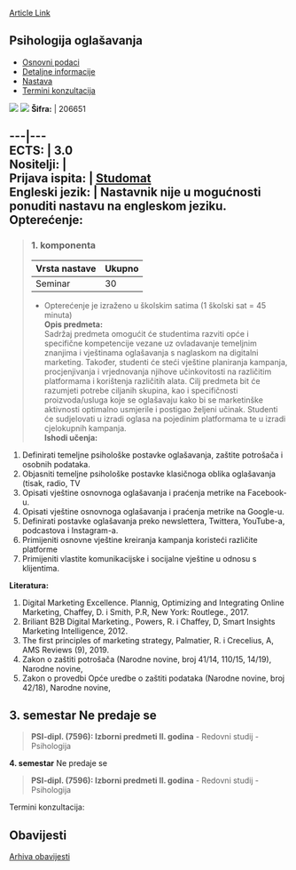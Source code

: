[Article Link](https://www.fhs.hr/predmet/psiogl)

## Psihologija oglašavanja
  * [Osnovni podaci](https://www.fhs.hr/predmet/psiogl#v1id-904862_236366_1_0 "Osnovni podaci")
  * [Detaljne informacije](https://www.fhs.hr/predmet/psiogl#v1id-904862_236366_1_1 "Detaljne informacije")
  * [Nastava](https://www.fhs.hr/predmet/psiogl#v1id-904862_236366_1_2 "Nastava")
  * [Termini konzultacija](https://www.fhs.hr/predmet/psiogl#v1id-904862_236366_1_3 "Termini konzultacija")


[![](https://www.fhs.hr/img/flags/gif/hr.gif)](https://www.fhs.hr/predmet/psiogl) [![](https://www.fhs.hr/img/flags/gif/gb.gif)](https://www.fhs.hr/en/course/poa_c)
**Šifra:** |  206651  
  
---|---  
**ECTS:** |  3.0   
**Nositelji:** |   
**Prijava ispita:** |  [Studomat](http://www.isvu.hr/studomat)  
**Engleski jezik:** |  Nastavnik nije u mogućnosti ponuditi nastavu na engleskom jeziku.   
**Opterećenje:**  
---  
> ### 1. komponenta
> | Vrsta nastave | Ukupno  
> ---|---  
> Seminar | 30  
> * Opterećenje je izraženo u školskim satima (1 školski sat = 45 minuta)   
**Opis predmeta:**  
> Sadržaj predmeta omogućit će studentima razviti opće i specifične kompetencije vezane uz ovladavanje temeljnim znanjima i vještinama oglašavanja s naglaskom na digitalni marketing. Također, studenti će steći vještine planiranja kampanja, procjenjivanja i vrjednovanja njihove učinkovitosti na različitim platformama i korištenja različitih alata. Cilj predmeta bit će razumjeti potrebe ciljanih skupina, kao i specifičnosti proizvoda/usluga koje se oglašavaju kako bi se marketinške aktivnosti optimalno usmjerile i postigao željeni učinak. Studenti će sudjelovati u izradi oglasa na pojedinim platformama te u izradi cjelokupnih kampanja.  
**Ishodi učenja:**  
  1. Definirati temeljne psihološke postavke oglašavanja, zaštite potrošača i osobnih podataka.
  2. Objasniti temeljne psihološke postavke klasičnoga oblika oglašavanja (tisak, radio, TV
  3. Opisati vještine osnovnoga oglašavanja i praćenja metrike na Facebook-u.
  4. Opisati vještine osnovnoga oglašavanja i praćenja metrike na Google-u.
  5. Definirati postavke oglašavanja preko newslettera, Twittera, YouTube-a, podcastova i Instagram-a.
  6. Primijeniti osnovne vještine kreiranja kampanja koristeći različite platforme
  7. Primijeniti vlastite komunikacijske i socijalne vještine u odnosu s klijentima.

  
**Literatura:**  
  1. Digital Marketing Excellence. Plannig, Optimizing and Integrating Online Marketing, Chaffey, D. i Smith, P.R, New York: Routlege., 2017. 
  2. Briliant B2B Digital Marketing., Powers, R. i Chaffey, D, Smart Insights Marketing Intelligence, 2012. 
  3. The first principles of marketing strategy, Palmatier, R. i Crecelius, A, AMS Reviews (9), 2019. 
  4. Zakon o zaštiti potrošača (Narodne novine, broj 41/14, 110/15, 14/19), Narodne novine, 
  5. Zakon o provedbi Opće uredbe o zaštiti podataka (Narodne novine, broj 42/18), Narodne novine, 

  
**3. semestar** Ne predaje se  
---  
> **PSI-dipl. (7596): Izborni predmeti II. godina** - Redovni studij - Psihologija  
>   
  
**4. semestar** Ne predaje se  
> **PSI-dipl. (7596): Izborni predmeti II. godina** - Redovni studij - Psihologija  
>   
Termini konzultacija: 


## Obavijesti
[Arhiva obavijesti](https://www.fhs.hr/predmet/psiogl?@=218oo#news_117648 "Arhiva obavijesti")
